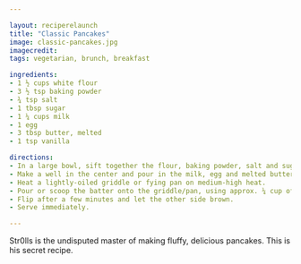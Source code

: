 ```yaml
---

layout: reciperelaunch
title: "Classic Pancakes"
image: classic-pancakes.jpg
imagecredit: 
tags: vegetarian, brunch, breakfast

ingredients:
- 1 ½ cups white flour
- 3 ½ tsp baking powder
- ¾ tsp salt
- 1 tbsp sugar
- 1 ¼ cups milk
- 1 egg
- 3 tbsp butter, melted
- 1 tsp vanilla

directions:
- In a large bowl, sift together the flour, baking powder, salt and sugar.
- Make a well in the center and pour in the milk, egg and melted butter. Mix until smooth.
- Heat a lightly-oiled griddle or fying pan on medium-high heat. 
- Pour or scoop the batter onto the griddle/pan, using approx. ¼ cup of batter for each pancake (or as desired for size of the pancakes).
- Flip after a few minutes and let the other side brown.
- Serve immediately.

---
```


Str0lls is the undisputed master of making fluffy, delicious pancakes. This is his secret recipe.